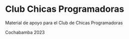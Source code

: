 # Club Chicas Programadoras

Material de apoyo para el Club de Chicas Programadoras 


Cochabamba 2023
